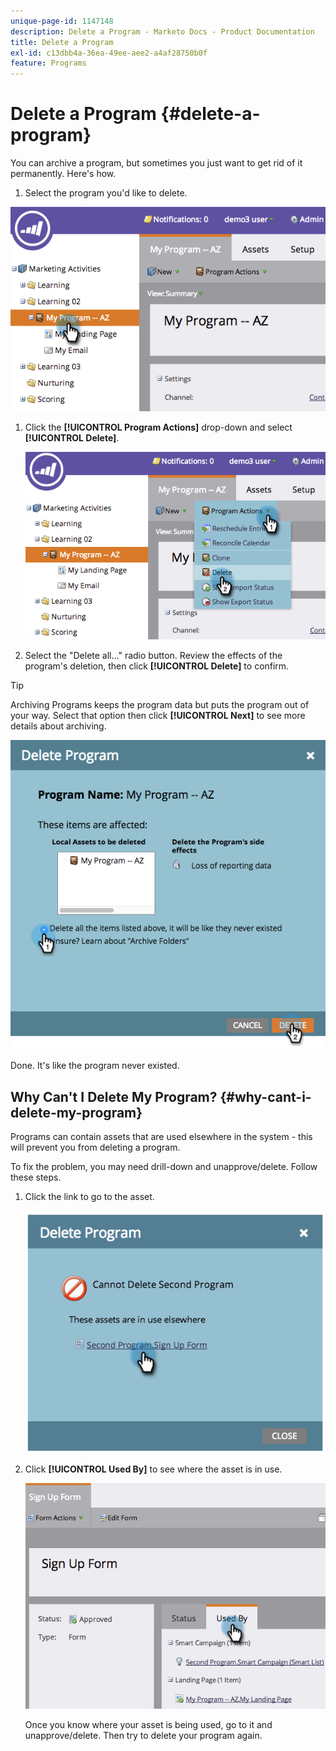 ```yaml
---
unique-page-id: 1147148
description: Delete a Program - Marketo Docs - Product Documentation
title: Delete a Program
exl-id: c13dbb4a-36ea-49ee-aee2-a4af28750b0f
feature: Programs
---
```

# Delete a Program {#delete-a-program}

You can archive a program, but sometimes you just want to get rid of it permanently. Here's how.

1. Select the program you'd like to delete.

![](assets/image2014-9-23-15-3a40-3a57.png)

1. Click the **[!UICONTROL Program Actions]** drop-down and select **[!UICONTROL Delete]**.

   ![](assets/image2014-9-23-15-3a41-3a11.png)

1. Select the "Delete all..." radio button. Review the effects of the program's deletion, then click **[!UICONTROL Delete]** to confirm.

>[!TIP]
>
>Archiving Programs keeps the program data but puts the program out of your way. Select that option then click **[!UICONTROL Next]** to see more details about archiving.

![](assets/2017-05-05-15-04-15.png)

Done. It's like the program never existed.

## Why Can't I Delete My Program? {#why-cant-i-delete-my-program}

Programs can contain assets that are used elsewhere in the system - this will prevent you from deleting a program.

To fix the problem, you may need drill-down and unapprove/delete. Follow these steps.

1. Click the link to go to the asset.

   ![](assets/image2014-9-23-15-3a42-3a10.png)

1. Click **[!UICONTROL Used By]** to see where the asset is in use.

   ![](assets/image2014-9-23-15-3a42-3a57.png)

   Once you know where your asset is being used, go to it and unapprove/delete. Then try to delete your program again.
